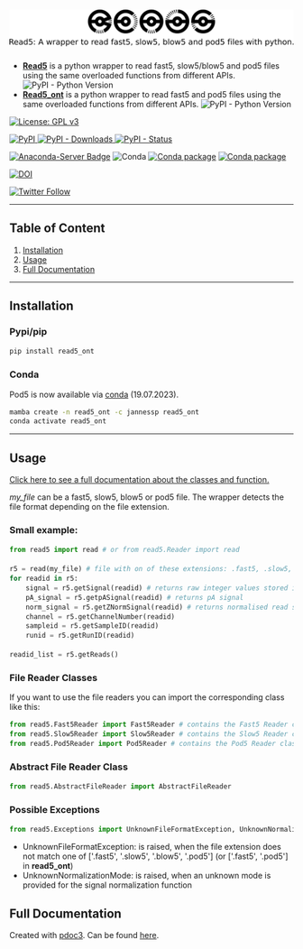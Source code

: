 # ![Alt text](figures/logo.png)

- [**Read5**](https://github.com/JannesSP/read5) is a python wrapper to read fast5, slow5/blow5 and pod5 files using the same overloaded functions from different APIs. ![PyPI - Python Version](https://img.shields.io/pypi/pyversions/read5)
- [**Read5_ont**](https://github.com/JannesSP/read5_ont) is a python wrapper to read fast5 and pod5 files using the same overloaded functions from different APIs. ![PyPI - Python Version](https://img.shields.io/pypi/pyversions/read5_ont)

[![License: GPL v3](https://img.shields.io/badge/License-GPL%20v3-teal.svg)](https://www.gnu.org/licenses/gpl-3.0)

[![PyPI](https://img.shields.io/pypi/v/read5) ![PyPI - Downloads](https://img.shields.io/pypi/dm/read5_ont) ![PyPI - Status](https://img.shields.io/pypi/status/read5_ont)](https://pypi.org/project/read5_ont/)


[![Anaconda-Server Badge](https://anaconda.org/jannessp/read5/badges/version.svg)](https://anaconda.org/jannessp/read5_ont) ![Conda](https://img.shields.io/conda/dn/jannessp/read5_ont) [![Conda package](https://anaconda.org/jannessp/read5_ont/badges/latest_release_date.svg)](https://anaconda.org/jannessp/read5_ont) [![Conda package](https://anaconda.org/jannessp/read5_ont/badges/platforms.svg)](https://anaconda.org/jannessp/read5_ont)
 
[![DOI](https://zenodo.org/badge/633012569.svg)](https://zenodo.org/badge/latestdoi/633012569)

[![Twitter Follow](https://img.shields.io/twitter/follow/Ja_Spangenberg)](https://twitter.com/Ja_Spangenberg)
___
## Table of Content
1.  [Installation](#installation)
2.  [Usage](#usage)
3.  [Full Documentation](https://jannessp.github.io/read5.github.io/)
___
## Installation

### Pypi/pip
```bash
pip install read5_ont
```
### Conda
Pod5 is now available via [conda](https://anaconda.org/jannessp/pod5) (19.07.2023).

```bash
mamba create -n read5_ont -c jannessp read5_ont
conda activate read5_ont
```
___
## Usage

[Click here to see a full documentation about the classes and function.](https://jannessp.github.io/read5.github.io/)

*my_file* can be a fast5, slow5, blow5 or pod5 file. The wrapper detects the file format depending on the file extension.

### Small example:

```python
from read5 import read # or from read5.Reader import read

r5 = read(my_file) # file with on of these extensions: .fast5, .slow5, .blow5, .pod5
for readid in r5:
    signal = r5.getSignal(readid) # returns raw integer values stored in the file
    pA_signal = r5.getpASignal(readid) # returns pA signal
    norm_signal = r5.getZNormSignal(readid) # returns normalised read signal: norm_signal = (signal - median(signal)) / mad(signal)
    channel = r5.getChannelNumber(readid)
    sampleid = r5.getSampleID(readid)
    runid = r5.getRunID(readid)

readid_list = r5.getReads()
```

### File Reader Classes
If you want to use the file readers you can import the corresponding class like this:

```python
from read5.Fast5Reader import Fast5Reader # contains the Fast5 Reader class
from read5.Slow5Reader import Slow5Reader # contains the Slow5 Reader class - !not available in read5_ont!
from read5.Pod5Reader import Pod5Reader # contains the Pod5 Reader class
```

### Abstract File Reader Class

```python
from read5.AbstractFileReader import AbstractFileReader
```

### Possible Exceptions

```python
from read5.Exceptions import UnknownFileFormatException, UnknownNormalizationMode
```

- UnknownFileFormatException: is raised, when the file extension does not match one of ['.fast5', '.slow5', '.blow5', '.pod5'] (or ['.fast5', '.pod5'] in **read5_ont**)
- UnknownNormalizationMode: is raised, when an unknown mode is provided for the signal normalization function

## Full Documentation
Created with [pdoc3](https://pdoc3.github.io/pdoc/).
Can be found [here](https://jannessp.github.io/read5.github.io/).

